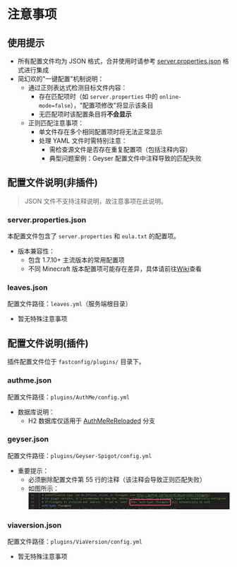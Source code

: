# 注意事项

## 使用提示

- 所有配置文件均为 JSON 格式，合并使用时请参考 [server.properties.json](./fastconfig/server.properties.json) 格式进行集成
- 简幻欢的"一键配置"机制说明：
  - 通过正则表达式检测目标文件内容：
    - 存在匹配项时（如 `server.properties` 中的 `online-mode=false`），"配置项修改"将显示该条目
    - 无匹配项时该配置条目将**不会显示**
  - 正则匹配注意事项：
    - 单文件存在多个相同配置项时将无法正常显示
    - 处理 YAML 文件时需特别注意：
      - 需检查源文件是否存在重复配置项（包括注释内容）
      - 典型问题案例：Geyser 配置文件中注释导致的匹配失败

## 配置文件说明(非插件)

> JSON 文件不支持注释说明，故注意事项在此说明。

### server.properties.json

本配置文件包含了 `server.properties` 和 `eula.txt` 的配置项。

- 版本兼容性：
  - 包含 1.7.10+ 主流版本的常用配置项
  - 不同 Minecraft 版本配置项可能存在差异，具体请前往[Wiki](https://zh.minecraft.wiki/w/server.properties)查看

### leaves.json

配置文件路径：`leaves.yml`（服务端根目录）

- 暂无特殊注意事项

## 配置文件说明(插件)

插件配置文件位于 `fastconfig/plugins/` 目录下。

### authme.json

配置文件路径：`plugins/AuthMe/config.yml`

- 数据库说明：
  - H2 数据库仅适用于 [AuthMeReReloaded](https://github.com/HaHaWTH/AuthMeReReloaded) 分支

### geyser.json

配置文件路径：`plugins/Geyser-Spigot/config.yml`

- 重要提示：
  - 必须删除配置文件第 55 行的注释（该注释会导致正则匹配失败）
  - 如图所示：
    ![Geyser 配置文件问题示例](./image/geyser1.png)

### viaversion.json

配置文件路径：`plugins/ViaVersion/config.yml`

- 暂无特殊注意事项
